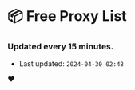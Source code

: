 # :package: Free Proxy List
### Updated every 15 minutes.

- Last updated: `2024-04-30 02:48`

:heart:
